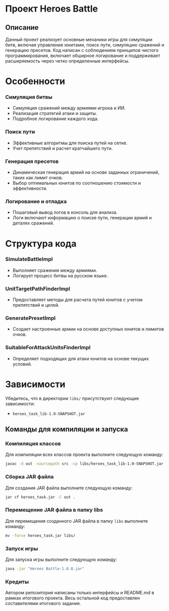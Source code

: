# Проект Heroes Battle

## **Описание**
Данный проект реализует основные механики игры для симуляции битв, включая управление юнитами, поиск пути, симуляцию сражений и генерацию пресетов. Код написан с соблюдением принципов чистого программирования, включает обширное логирование и поддерживает расширяемость через четко определенные интерфейсы.

# **Особенности**

### **Симуляция битвы**
- Симуляция сражений между армиями игрока и ИИ.
- Реализация стратегий атаки и защиты.
- Подробное логирование каждого хода.

### **Поиск пути**
- Эффективные алгоритмы для поиска путей на сетке.
- Учет препятствий и расчет кратчайшего пути.

### **Генерация пресетов**
- Динамическая генерация армий на основе заданных ограничений, таких как лимит очков.
- Выбор оптимальных юнитов по соотношению стоимости и эффективности.

### **Логирование и отладка**
- Пошаговый вывод логов в консоль для анализа.
- Логи включают информацию о поиске пути, генерации армий и деталях сражений.

# **Структура кода**

### **SimulateBattleImpl**
- Выполняет сражения между армиями.
- Логирует процесс битвы на русском языке.

### **UnitTargetPathFinderImpl**
- Предоставляет методы для расчета путей юнитов с учетом препятствий и целей.

### **GeneratePresetImpl**
- Создает настроенные армии на основе доступных юнитов и лимитов очков.

### **SuitableForAttackUnitsFinderImpl**
- Определяет подходящих для атаки юнитов на основе текущих условий.


# **Зависимости**

Убедитесь, что в директории `libs/` присутствуют следующие зависимости:
- `heroes_task_lib-1.0-SNAPSHOT.jar`


## **Команды для компиляции и запуска**

### **Компиляция классов**
Для компиляции всех классов проекта выполните следующую команду:
```bash
javac -d out -sourcepath src -cp libs/heroes_task_lib-1.0-SNAPSHOT.jar src/main/java/com/heroes_task/programs/*.java
```

### **Сборка JAR файла**
Для создания JAR файла выполните следующую команду:
```bash
jar cf heroes_task.jar -C out .
```

### **Перемещение JAR файла в папку libs**
Для перемещения созданного JAR файла в папку `libs` выполните команду:
```bash
mv -force heroes_task.jar libs/
```

### **Запуск игры**
Для запуска игры выполните следующую команду:
```bash
java -jar "Heroes Battle-1.0.0.jar"
```

### Кредиты
Автором репозитория написаны только интерфейсы и README.md в рамках итогового проекта.
Весь остальной код предоставлен составителями итогового задания.